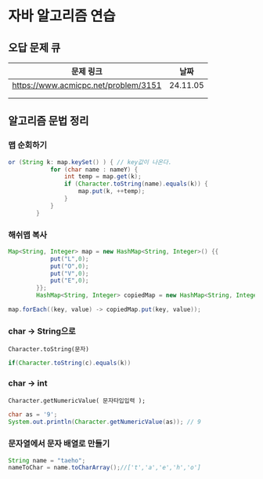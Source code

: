 # 자바 알고리즘 연습
## 오답 문제 큐

| 문제 링크                            | 날짜     |
| ------------------------------------ | -------- |
| https://www.acmicpc.net/problem/3151 | 24.11.05 |
|                                      |          |
|                                      |          |


## 알고리즘 문법 정리



### 맵 순회하기

```java
or (String k: map.keySet() ) { // key값이 나온다.
			for (char name : nameY) {
				int temp = map.get(k);
				if (Character.toString(name).equals(k)) {
					map.put(k, ++temp);
				}
			}
		}
```



### 해쉬맵 복사

```java
Map<String, Integer> map = new HashMap<String, Integer>() {{
			put("L",0);
			put("O",0);
			put("V",0);
			put("E",0);
		}};
		HashMap<String, Integer> copiedMap = new HashMap<String, Integer>();

map.forEach((key, value) -> copiedMap.put(key, value));

```

### char -> String으로

`Character.toString(문자)`

```java
if(Character.toString(c).equals(k)) 
```



### char -> int

`Character.getNumericValue( 문자타입입력 );`

```java
char as = '9';
System.out.println(Character.getNumericValue(as)); // 9
```



### 문자열에서 문자 배열로 만들기

```java
String name = "taeho";
nameToChar = name.toCharArray();//['t','a','e','h','o']
```

